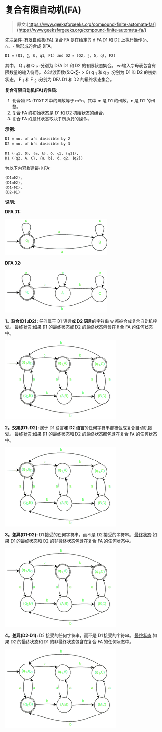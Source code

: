 # 复合有限自动机(FA)

> 原文:[https://www.geeksforgeeks.org/compound-finite-automata-fa/](https://www.geeksforgeeks.org/compound-finite-automata-fa/)

先决条件–[有限自动机(FA)](https://www.geeksforgeeks.org/toc-finite-automata-introduction/)
复合 FA 是在给定的 d FA D1 和 D2 上执行操作(∩、∩、-)后形成的合成 DFA。

```
D1 = (Q1, ∑, δ, q1, F1) and D2 = (Q2, ∑, δ, q2, F2) 
```

其中，
Q <sub>1</sub> 和 Q <sub>2</sub> :分别为 DFA D1 和 D2 的有限状态集合。
∞:输入字母表包含有限数量的输入符号。
δ:过渡函数(δ:Qx∑- > Q)
q <sub>1</sub> 和 q <sub>2</sub> :分别为 D1 和 D2 的初始状态。
F <sub>1</sub> 和 F <sub>2</sub> :分别为 DFA D1 和 D2 的最终状态集合。

**复合有限自动机(FA)的性质:**

1.  化合物 FA (D1XD2)中的州数等于 m*n，其中 m 是 D1 的州数，n 是 D2 的州数。
2.  复合 FA 的初始状态是 D1 和 D2 初始状态的组合。
3.  复合 FA 的最终状态取决于所执行的操作。

**示例:**

```
D1 = no. of a's divisible by 2
D2 = no. of b's divisible by 3

D1 ({q1, B}, {a, b}, δ, q1, {q1}), 
D1 ({q2, A, C}, {a, b}, δ, q2, {q2}) 
```

为以下内容构建最小 FA:

```
(D1∪D2), 
(D1∩D2), 
(D1-D2),
(D2-D1) 
```

**说明:**

**DFA D1:**

![](img/75042f1dde436ee650493949e71f1c3e.png)

**DFA D2:**

![](img/efe3c02fd3122937263af0e10fa75fee.png)

**1。联合(D1∪D2):**
任何属于 D1 语言**或 D2 语言**的字符串 w 都被合成复合自动机接受。
<u>最终状态</u>:如果 D1 的最终状态或 D2 的最终状态包含在复合 FA 的任何状态中。

![](img/901423463d6d13d12451f4fec9792a21.png)

**2。交集(D1∪D2):**
属于 D1 语言**和 D2 语言**的任何字符串都被合成复合自动机接受。
<u>最终状态</u>:如果 D1 的最终状态和 D2 的最终状态都包含在复合 FA 的任何状态中。

![](img/eb174c2351910489821dd2ab16ea8b2b.png)

**3。差异(D1-D2):**
D1 接受的任何字符串，而不是 D2 接受的字符串。
<u>最终状态</u>:如果 D1 的最终状态和 D2 的非最终状态包含在复合 FA 的任何状态中。

![](img/fdc64547cab420126af201f4858281f3.png)

**4。差异(D2-D1):**
D2 接受的任何字符串，而不是 D1 接受的字符串。
<u>最终状态</u>:如果 D2 的最终状态和 D1 的非最终状态包含在复合 FA 的任何状态中。

![](img/422e61f06ba168c97e10e5bfcc074dfb.png)